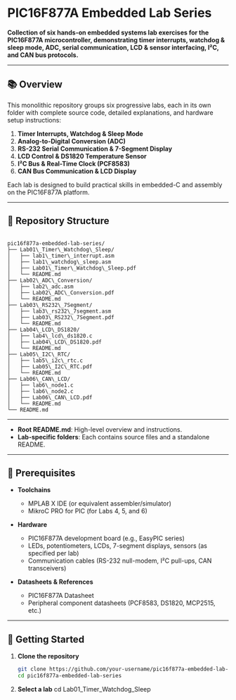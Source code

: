 # PIC16F877A Embedded Lab Series

**Collection of six hands-on embedded systems lab exercises for the PIC16F877A microcontroller, demonstrating timer interrupts, watchdog & sleep mode, ADC, serial communication, LCD & sensor interfacing, I²C, and CAN bus protocols.**

---

## 📚 Overview

This monolithic repository groups six progressive labs, each in its own folder with complete source code, detailed explanations, and hardware setup instructions:

1. **Timer Interrupts, Watchdog & Sleep Mode**  
2. **Analog-to-Digital Conversion (ADC)**  
3. **RS-232 Serial Communication & 7-Segment Display**  
4. **LCD Control & DS1820 Temperature Sensor**  
5. **I²C Bus & Real-Time Clock (PCF8583)**  
6. **CAN Bus Communication & LCD Display**

Each lab is designed to build practical skills in embedded-C and assembly on the PIC16F877A platform.

---

## 📂 Repository Structure
```

pic16f877a-embedded-lab-series/
├── Lab01\_Timer\_Watchdog\_Sleep/
│   ├── lab1\_timer\_interrupt.asm
│   ├── lab1\_watchdog\_sleep.asm
│   ├── Lab01\_Timer\_Watchdog\_Sleep.pdf
│   └── README.md
├── Lab02\_ADC\_Conversion/
│   ├── lab2\_adc.asm
│   ├── Lab02\_ADC\_Conversion.pdf
│   └── README.md
├── Lab03\_RS232\_7Segment/
│   ├── lab3\_rs232\_7segment.asm
│   ├── Lab03\_RS232\_7Segment.pdf
│   └── README.md
├── Lab04\_LCD\_DS1820/
│   ├── lab4\_lcd\_ds1820.c
│   ├── Lab04\_LCD\_DS1820.pdf
│   └── README.md
├── Lab05\_I2C\_RTC/
│   ├── lab5\_i2c\_rtc.c
│   ├── Lab05\_I2C\_RTC.pdf
│   └── README.md
├── Lab06\_CAN\_LCD/
│   ├── lab6\_node1.c
│   ├── lab6\_node2.c
│   ├── Lab06\_CAN\_LCD.pdf
│   └── README.md
└── README.md
```
</pre> 

  
---
- **Root README.md**: High-level overview and instructions.  
- **Lab-specific folders**: Each contains source files and a standalone README.

---

## 🔧 Prerequisites

- **Toolchains**  
  - MPLAB X IDE (or equivalent assembler/simulator)  
  - MikroC PRO for PIC (for Labs 4, 5, and 6)  

- **Hardware**  
  - PIC16F877A development board (e.g., EasyPIC series)  
  - LEDs, potentiometers, LCDs, 7-segment displays, sensors (as specified per lab)  
  - Communication cables (RS-232 null-modem, I²C pull-ups, CAN transceivers)

- **Datasheets & References**  
  - PIC16F877A Datasheet  
  - Peripheral component datasheets (PCF8583, DS1820, MCP2515, etc.)

---

## 🚀 Getting Started

1. **Clone the repository**  
   ```bash
   git clone https://github.com/your-username/pic16f877a-embedded-lab-series.git
   cd pic16f877a-embedded-lab-series

2. **Select a lab**
cd Lab01_Timer_Watchdog_Sleep
